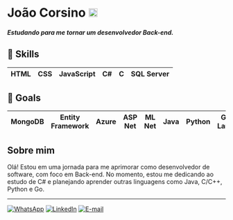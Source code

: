 # João Corsino <img src="https://emojigraph.org/media/apple/flag-brazil_1f1e7-1f1f7.png" alt="Bandeira do Brasil" height="20"/>

##### Estudando para me tornar um desenvolvedor Back-end.
## :book: Skills
HTML | CSS | JavaScript | C# | C | SQL Server
|-|-|-|-|-|-|

## :scroll: Goals
| MongoDB | Entity Framework | Azure | ASP Net | ML Net | Java | Python | Go Lang | Blazor
|-|-|-|-|-|-|-|-|-|

## Sobre mim
Olá! Estou em uma jornada para me aprimorar como desenvolvedor de software, com foco em Back-end.
No momento, estou me dedicando ao estudo de C# e planejando aprender outras linguagens como Java, C/C++, Python e Go.
___
[![WhatsApp](https://img.shields.io/badge/WhatsApp-25D366?style=for-the-badge&logo=whatsapp&logoColor=white)](https://wa.me/5512996399108) [![LinkedIn](https://img.shields.io/badge/LinkedIn-000?style=for-the-badge&logo=linkedin&logoColor=0E76A8)](https://www.linkedin.com/in/jota-corsino/) [![E-mail](https://img.shields.io/badge/-Email-000?style=for-the-badge&logo=microsoft-outlook&logoColor=007BFF)](mailto:oi.corsino@gmail.com)
